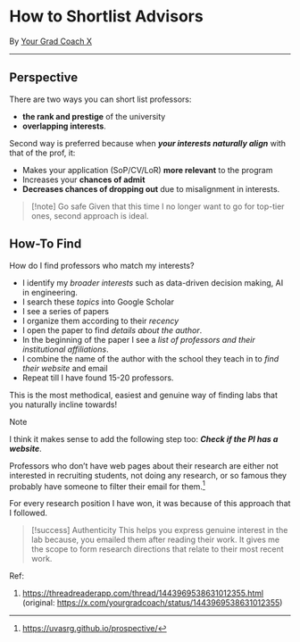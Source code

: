 # How to Shortlist Advisors
By [Your Grad Coach X](https://x.com/yourgradcoach)

---
## Perspective
There are two ways you can short list professors:    
- **the rank and prestige** of the university
- **overlapping interests**.

Second way is preferred because when ***your interests naturally align*** with that of the prof, it:  
- Makes your application (SoP/CV/LoR) **more relevant** to the program  
- Increases your **chances of admit**  
- **Decreases chances of dropping out** due to misalignment in interests.

>[!note] Go safe
>Given that this time I no longer want to go for top-tier ones, second approach is ideal.
## How-To Find
How do I find professors who match my interests?  
- I identify my *broader interests* such as data-driven decision making, AI in engineering.  
- I search these *topics* into Google Scholar
- I see a series of papers
- I organize them according to their *recency*
- I open the paper to find *details about the author*.
- In the beginning of the paper I see a *list of professors and their institutional affiliations*.  
- I combine the name of the author with the school they teach in to *find their website* and email
- Repeat till I have found 15-20 professors.

This is the most methodical, easiest and genuine way of finding labs that you naturally incline towards!

>[!note]
>I think it makes sense to add the following step too: ***Check if the PI has a website***. 
>
>Professors who don’t have web pages about their research are either not interested in recruiting students, not doing any research, or so famous they probably have someone to filter their email for them.[^1]
  
For every research position I have won, it was because of this approach that I followed.  

>[!success] Authenticity 
>This helps you express genuine interest in the lab because, you emailed them after reading their work. It gives me the scope to form research directions that relate to their most recent work.

Ref: 
1. https://threadreaderapp.com/thread/1443969538631012355.html (original: https://x.com/yourgradcoach/status/1443969538631012355)


[^1]: https://uvasrg.github.io/prospective/